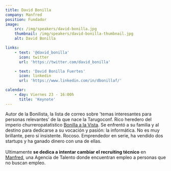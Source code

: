 ```yaml
---
title: David Bonilla
company: Manfred
position: Fundador
image:
    src: /img/speakers/david-bonilla.jpg
    thumbnail: /img/speakers/david-bonilla-thumbnail.jpg
    alt: David Bonilla

links:
    - text: '@david_bonilla'
      icon: twitter
      url: 'https://twitter.com/david_bonilla'

    - text: 'David Bonilla Fuertes'
      icon: linkedin
      url: 'https://www.linkedin.com/in/dbonillaf/'    

calendar:
    - day: Viernes 23 - 16:00h
      title: 'Keynote'
---
```


Autor de la Bonilista, la lista de correo sobre 'temas interesantes para personas relevantes' de la que nace la Tarugoconf. Rico heredero del imperio churreropatatístico <a href="https://www.bonillaalavista.com/" target="_blank">Bonilla a la Vista</a>. Se enfrentó a su familia y al destino para dedicarse a su vocación y pasión: la informática. No es muy brillante, pero sí insistente. Rocoso. Emprendedor en serie, ha vendido dos startups y ha ganado dinero con una de ellas.</br></br>Ultimamente <b>se dedica a intentar cambiar el recruiting técnico</b> en <a href="https://www.getmanfred.com/" target="_blank">Manfred</a>, una Agencia de Talento donde encuentran empleo a personas que no buscan empleo. 